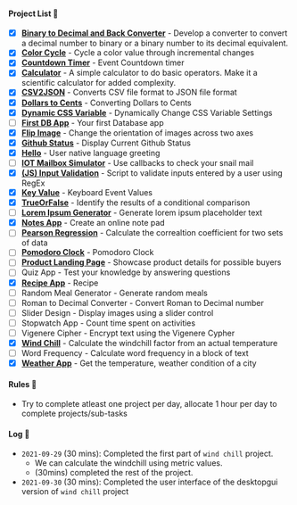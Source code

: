 #### Project List :bricks:

- [x] [**Binary to Decimal and Back Converter**](https://github.com/kana800/Side-Projects/tree/master/1-Beginner/Bin2Dec-App) - Develop a converter to convert a decimal number to binary or a binary number to its decimal equivalent.
- [x] [**Color Cycle**](https://github.com/kana800/Side-Projects/tree/master/1-Beginner/color_cycle) - Cycle a color value through incremental changes
- [x] [**Countdown Timer**](https://github.com/kana800/Side-Projects/tree/master/1-Beginner/countdown_timer) - Event Countdown timer
- [x] [**Calculator**](https://github.com/kana800/Side-Projects/tree/master/1-Beginner/calculator) - A simple calculator to do basic operators. Make it a scientific calculator for added complexity.
- [x] [**CSV2JSON**](csv2json) - Converts CSV file format to JSON file format
- [x] [**Dollars to Cents**](https://github.com/kana800/Side-Projects/tree/master/1-Beginner/dollars_to_cents) - Converting Dollars to Cents
- [x] [**Dynamic CSS Variable**](dynamiccssvariable) - Dynamically Change CSS Variable Settings
- [ ] [**First DB App**](firstdb) - Your first Database app
- [x] [**Flip Image**](flipimage) - Change the orientation of images across two axes
- [x] [**Github Status**](githubstatus) - Display Current Github Status
- [x] [**Hello**](Hello) - User native language greeting
- [ ] [**IOT Mailbox Simulator**]() - Use callbacks to check your snail mail
- [x] [**(JS) Input Validation**](input_validation) - Script to validate inputs entered by a user using RegEx
- [x] [**Key Value**](keyvalue) - Keyboard Event Values
- [x] [**TrueOrFalse**](trueorfalse) - Identify the results of a conditional comparison
- [ ] [**Lorem Ipsum Generator**](lorem) - Generate lorem ipsum placeholder text
- [x] [**Notes App**](notes) - Create an online note pad
- [ ] [**Pearson Regression**](regr) - Calculate the correaltion coefficient for two sets of data
- [ ] [**Pomodoro Clock**](pomo) - Pomodoro Clock
- [ ] [**Product Landing Page**]() - Showcase product details for possible buyers
- [ ] Quiz App - Test your knowledge by answering questions
- [x] [**Recipe App**](recipe) - Recipe
- [ ] Random Meal Generator - Generate random meals
- [ ] Roman to Decimal Converter - Convert Roman to Decimal number
- [ ] Slider Design - Display images using a slider control
- [ ] Stopwatch App - Count time spent on activities
- [ ] Vigenere Cipher - Encrypt text using the Vigenere Cypher
- [x] [**Wind Chill**](windchill) - Calculate the windchill factor from an actual temperature
- [ ] Word Frequency - Calculate word frequency in a block of text
- [x] [**Weather App**](weatherapp) - Get the temperature, weather condition of a city

#### Rules :straight_ruler:

- Try to complete atleast one project per day, allocate 1 hour per day to complete projects/sub-tasks

#### Log :pencil:

- `2021-09-29` (30 mins): Completed the first part of `wind chill` project.
	- We can calculate the windchill using metric values.
	- (30mins) completed the rest of the project.
- `2021-09-30` (30 mins): Completed the user interface of the desktopgui version of `wind chill` project 
